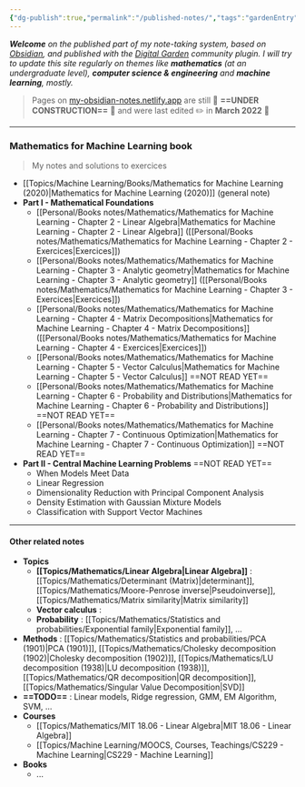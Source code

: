 ```yaml
---
{"dg-publish":true,"permalink":"/published-notes/","tags":"gardenEntry"}
---
```


***Welcome** on the published part of my note-taking system, based on [Obsidian](https://obsidian.md/), and published with the [Digital Garden](https://github.com/oleeskild/Obsidian-Digital-Garden) community plugin. I will try to update this site regularly on themes like **mathematics** (at an undergraduate level), **computer science & engineering** and **machine learning**, mostly.*

> Pages on [my-obsidian-notes.netlify.app](https://my-obsidian-notes.netlify.app) are still 🚧 **==UNDER CONSTRUCTION==** 🚧 and were last edited ✏️ in **March 2022** 🎉

---
### Mathematics for Machine Learning book
> My notes and solutions to exercices
- [[Topics/Machine Learning/Books/Mathematics for Machine Learning (2020)|Mathematics for Machine Learning (2020)]] (general note)
- **Part I - Mathematical Foundations**
	- [[Personal/Books notes/Mathematics/Mathematics for Machine Learning - Chapter 2 - Linear Algebra|Mathematics for Machine Learning - Chapter 2 - Linear Algebra]] ([[Personal/Books notes/Mathematics/Mathematics for Machine Learning - Chapter 2 - Exercices|Exercices]])
	- [[Personal/Books notes/Mathematics/Mathematics for Machine Learning - Chapter 3 - Analytic geometry|Mathematics for Machine Learning - Chapter 3 - Analytic geometry]] ([[Personal/Books notes/Mathematics/Mathematics for Machine Learning - Chapter 3 - Exercices|Exercices]])
	- [[Personal/Books notes/Mathematics/Mathematics for Machine Learning - Chapter 4 - Matrix Decompositions|Mathematics for Machine Learning - Chapter 4 - Matrix Decompositions]] ([[Personal/Books notes/Mathematics/Mathematics for Machine Learning - Chapter 4 - Exercices|Exercices]])
	- [[Personal/Books notes/Mathematics/Mathematics for Machine Learning - Chapter 5 - Vector Calculus|Mathematics for Machine Learning - Chapter 5 - Vector Calculus]] ==NOT READ YET==
	- [[Personal/Books notes/Mathematics/Mathematics for Machine Learning - Chapter 6 - Probability and Distributions|Mathematics for Machine Learning - Chapter 6 - Probability and Distributions]] ==NOT READ YET==
	- [[Personal/Books notes/Mathematics/Mathematics for Machine Learning - Chapter 7 - Continuous Optimization|Mathematics for Machine Learning - Chapter 7 - Continuous Optimization]] ==NOT READ YET==
- **Part II - Central Machine Learning Problems** ==NOT READ YET==
	- When Models Meet Data
	- Linear Regression
	- Dimensionality Reduction with Principal Component Analysis
	- Density Estimation with Gaussian Mixture Models
	- Classification with Support Vector Machines

---
#### Other related notes
- **Topics**
	- **[[Topics/Mathematics/Linear Algebra|Linear Algebra]]** : [[Topics/Mathematics/Determinant (Matrix)|determinant]], [[Topics/Mathematics/Moore-Penrose inverse|Pseudoinverse]], [[Topics/Mathematics/Matrix similarity|Matrix similarity]]
	- **Vector calculus** : 
	- **Probability** : [[Topics/Mathematics/Statistics and probabilities/Exponential family|Exponential family]], ...
- **Methods** : [[Topics/Mathematics/Statistics and probabilities/PCA (1901)|PCA (1901)]], [[Topics/Mathematics/Cholesky decomposition (1902)|Cholesky decomposition (1902)]], [[Topics/Mathematics/LU decomposition (1938)|LU decomposition (1938)]], [[Topics/Mathematics/QR decomposition|QR decomposition]], [[Topics/Mathematics/Singular Value Decomposition|SVD]]
- **==TODO==** : Linear models, Ridge regression, GMM, EM Algorithm, SVM, ...
- **Courses**
	- [[Topics/Mathematics/MIT 18.06 - Linear Algebra|MIT 18.06 - Linear Algebra]]
	- [[Topics/Machine Learning/MOOCS, Courses, Teachings/CS229 - Machine Learning|CS229 - Machine Learning]]
- **Books**
	- ...




<!--
- [ ] **TODO** : Change style in "src/site/styles/custom-style.scss"
- [ ] **TODO** : Publish more *quality* related-notes
- Report bugs to "digitalgarden" plugin
	- render checkboxes as html, with saved state
	- `->` doesn't render nicely
	- why do we must make explicit url links (-> autodetect?)
	- https://github.com/oleeskild/obsidian-digital-garden & https://github.com/oleeskild/digitalgarden
-->
